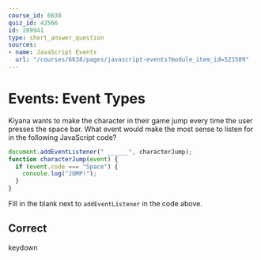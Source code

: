 ```yaml
---
course_id: 6638
quiz_id: 42566
id: 289941
type: short_answer_question
sources:
- name: JavaScript Events
  url: "/courses/6638/pages/javascript-events?module_item_id=523509"
---
```


# Events: Event Types

Kiyana wants to make the character in their game jump every time the user
presses the space bar. What event would make the most sense to listen for in the
following JavaScript code?

```javascript
document.addEventListener(" ______", characterJump);
function characterJump(event) {
  if (event.code === "Space") {
    console.log("JUMP!");
  }
}
```

Fill in the blank next to `addEventListener` in the code above.

## Correct

keydown
